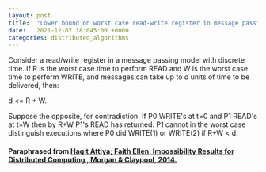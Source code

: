 ```yaml
---
layout: post
title:  "Lower bound on worst case read-write register in message passing system"
date:   2021-12-07 18:045:00 +0000
categories: distributed_algorithms
---
```


Consider a read/write register in a message passing model with discrete time. If R is the worst case time to perform READ and W is the worst case time to perform WRITE, and messages can take up to _d_ units of time to be delivered, then:

d <= R + W.

Suppose the opposite, for contradiction. If P0 WRITE's at t=0 and P1 READ's at t=W then by R+W P1's READ has returned. P1 cannot in the worst case distinguish executions where P0 did WRITE(1) or WRITE(2) if R+W < d.


#### Paraphrased from [Hagit Attiya; Faith Ellen, Impossibility Results for Distributed Computing , Morgan & Claypool, 2014.](https://ieeexplore.ieee.org/document/6855592/)